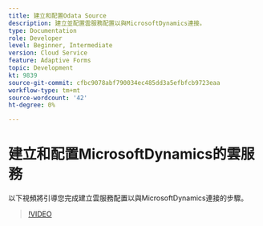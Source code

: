 ```yaml
---
title: 建立和配置Odata Source
description: 建立並配置雲服務配置以與MicrosoftDynamics連接。
type: Documentation
role: Developer
level: Beginner, Intermediate
version: Cloud Service
feature: Adaptive Forms
topic: Development
kt: 9839
source-git-commit: cfbc9078abf790034ec485dd3a5efbfcb9723eaa
workflow-type: tm+mt
source-wordcount: '42'
ht-degree: 0%

---
```


# 建立和配置MicrosoftDynamics的雲服務


以下視頻將引導您完成建立雲服務配置以與MicrosoftDynamics連接的步驟。

>[!VIDEO](https://video.tv.adobe.com/v/340758?quality=12&learn=on)

